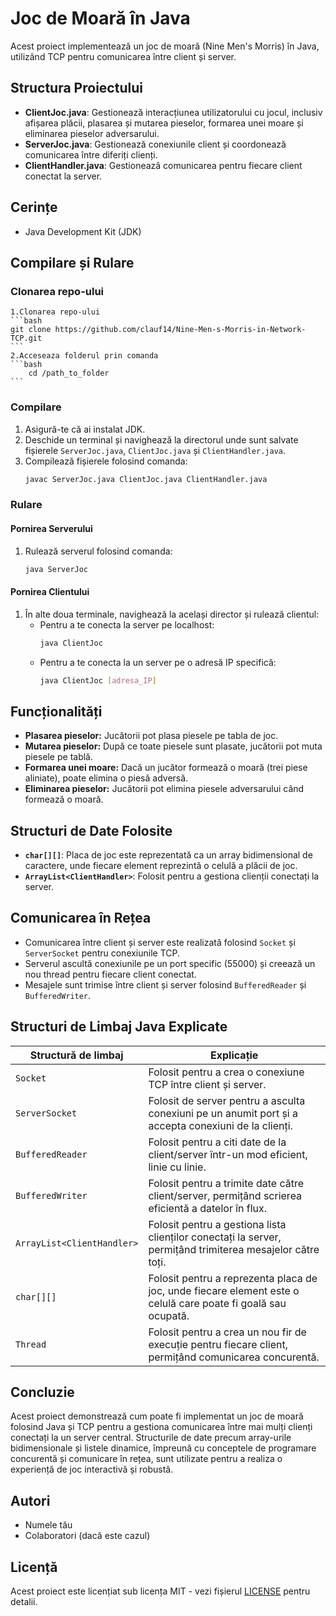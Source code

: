 # Joc de Moară în Java

Acest proiect implementează un joc de moară (Nine Men's Morris) în Java, utilizând TCP pentru comunicarea între client și server.

## Structura Proiectului

- **ClientJoc.java**: Gestionează interacțiunea utilizatorului cu jocul, inclusiv afișarea plăcii, plasarea și mutarea pieselor, formarea unei moare și eliminarea pieselor adversarului.
- **ServerJoc.java**: Gestionează conexiunile client și coordonează comunicarea între diferiți clienți.
- **ClientHandler.java**: Gestionează comunicarea pentru fiecare client conectat la server.

## Cerințe

- Java Development Kit (JDK)

## Compilare și Rulare

### Clonarea repo-ului
    1.Clonarea repo-ului
    ```bash
    git clone https://github.com/clauf14/Nine-Men-s-Morris-in-Network-TCP.git
    ```
    2.Acceseaza folderul prin comanda
    ```bash
        cd /path_to_folder
    ```

### Compilare

1. Asigură-te că ai instalat JDK.
2. Deschide un terminal și navighează la directorul unde sunt salvate fișierele `ServerJoc.java`, `ClientJoc.java` și `ClientHandler.java`.
3. Compilează fișierele folosind comanda:
    ```bash
    javac ServerJoc.java ClientJoc.java ClientHandler.java
    ```

### Rulare

#### Pornirea Serverului

1. Rulează serverul folosind comanda:
    ```bash
    java ServerJoc
    ```

#### Pornirea Clientului

1. În alte doua terminale, navighează la același director și rulează clientul:
    - Pentru a te conecta la server pe localhost:
        ```bash
        java ClientJoc
        ```
    - Pentru a te conecta la un server pe o adresă IP specifică:
        ```bash
        java ClientJoc [adresa_IP]
        ```

## Funcționalități

- **Plasarea pieselor:** Jucătorii pot plasa piesele pe tabla de joc.
- **Mutarea pieselor:** După ce toate piesele sunt plasate, jucătorii pot muta piesele pe tablă.
- **Formarea unei moare:** Dacă un jucător formează o moară (trei piese aliniate), poate elimina o piesă adversă.
- **Eliminarea pieselor:** Jucătorii pot elimina piesele adversarului când formează o moară.

## Structuri de Date Folosite

- **`char[][]`**: Placa de joc este reprezentată ca un array bidimensional de caractere, unde fiecare element reprezintă o celulă a plăcii de joc.
- **`ArrayList<ClientHandler>`**: Folosit pentru a gestiona clienții conectați la server.

## Comunicarea în Rețea

- Comunicarea între client și server este realizată folosind `Socket` și `ServerSocket` pentru conexiunile TCP.
- Serverul ascultă conexiunile pe un port specific (55000) și creează un nou thread pentru fiecare client conectat.
- Mesajele sunt trimise între client și server folosind `BufferedReader` și `BufferedWriter`.

## Structuri de Limbaj Java Explicate

| Structură de limbaj             | Explicație                                                                                               |
|---------------------------------|----------------------------------------------------------------------------------------------------------|
| `Socket`                        | Folosit pentru a crea o conexiune TCP între client și server.                                            |
| `ServerSocket`                  | Folosit de server pentru a asculta conexiuni pe un anumit port și a accepta conexiuni de la clienți.     |
| `BufferedReader`                | Folosit pentru a citi date de la client/server într-un mod eficient, linie cu linie.                     |
| `BufferedWriter`                | Folosit pentru a trimite date către client/server, permițând scrierea eficientă a datelor în flux.       |
| `ArrayList<ClientHandler>`      | Folosit pentru a gestiona lista clienților conectați la server, permițând trimiterea mesajelor către toți.|
| `char[][]`                      | Folosit pentru a reprezenta placa de joc, unde fiecare element este o celulă care poate fi goală sau ocupată.|
| `Thread`                        | Folosit pentru a crea un nou fir de execuție pentru fiecare client, permițând comunicarea concurentă.      |

## Concluzie

Acest proiect demonstrează cum poate fi implementat un joc de moară folosind Java și TCP pentru a gestiona comunicarea între mai mulți clienți conectați la un server central. Structurile de date precum array-urile bidimensionale și listele dinamice, împreună cu conceptele de programare concurentă și comunicare în rețea, sunt utilizate pentru a realiza o experiență de joc interactivă și robustă.

## Autori

- Numele tău
- Colaboratori (dacă este cazul)

## Licență

Acest proiect este licențiat sub licența MIT - vezi fișierul [LICENSE](LICENSE) pentru detalii.
